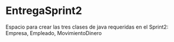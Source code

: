 # EntregaSprint2
Espacio para crear las tres clases de java requeridas en el Sprint2: Empresa, Empleado, MovimientoDinero
